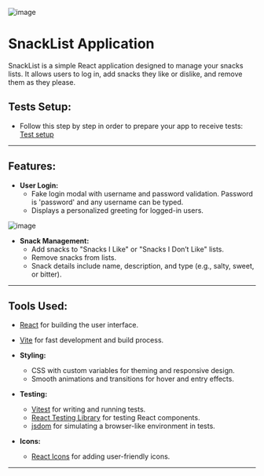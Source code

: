 ![image](https://github.com/user-attachments/assets/12a1216d-401d-4a68-baa9-362f6d757ae2)




# SnackList Application

SnackList is a simple React application designed to manage your snacks lists. It allows users to log in, add snacks they like or dislike, and  remove them as they please.



## Tests Setup:

- Follow this step by step in order to prepare your app to receive tests: [Test setup](https://gist.github.com/IasmimCristina/6ba622482b3a80e28d62e6167f42e381)

---

## Features:
- **User Login:** 
  - Fake login modal with username and password validation. Password is 'password' and any username can be typed.
  - Displays a personalized greeting for logged-in users.

![image](https://github.com/user-attachments/assets/7eae165b-9348-4fbe-bfa1-be23ee30024b)


- **Snack Management:**
  - Add snacks to "Snacks I Like" or "Snacks I Don’t Like" lists.
  - Remove snacks from lists.
  - Snack details include name, description, and type (e.g., salty, sweet, or bitter).


---

## Tools Used:
  - [React](https://reactjs.org/) for building the user interface.
  - [Vite](https://vitejs.dev/) for fast development and build process.

- **Styling:**
  - CSS with custom variables for theming and responsive design.
  - Smooth animations and transitions for hover and entry effects.

- **Testing:**
  - [Vitest](https://vitest.dev/) for writing and running tests.
  - [React Testing Library](https://testing-library.com/) for testing React components.
  - [jsdom](https://github.com/jsdom/jsdom) for simulating a browser-like environment in tests.

- **Icons:**
  - [React Icons](https://react-icons.github.io/react-icons/) for adding user-friendly icons.

---

